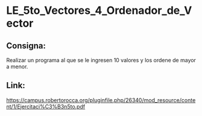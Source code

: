 # LE_5to_Vectores_4_Ordenador_de_Vector
 
## Consigna:
Realizar un programa al que se le ingresen 10 valores y los ordene de mayor a menor.

## Link:
https://campus.robertorocca.org/pluginfile.php/26340/mod_resource/content/1/Ejercitaci%C3%B3n5to.pdf
